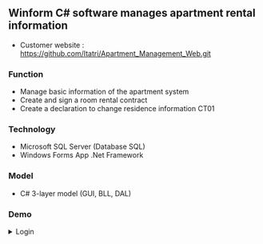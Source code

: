 ## Winform C# software manages apartment rental information

- Customer website : https://github.com/Itatri/Apartment_Management_Web.git

### Function

- Manage basic information of the apartment system
- Create and sign a room rental contract
- Create a declaration to change residence information CT01



### Technology
- Microsoft SQL Server (Database SQL) 
- Windows Forms App .Net Framework

### Model
- C# 3-layer model (GUI, BLL, DAL)

### Demo 
<details>
  <summary>Login</summary>
    <img loading="lazy" src="https://github.com/user-attachments/assets/0c414f4a-485f-454a-bdc4-ef0bb11b4b65">
</details>
